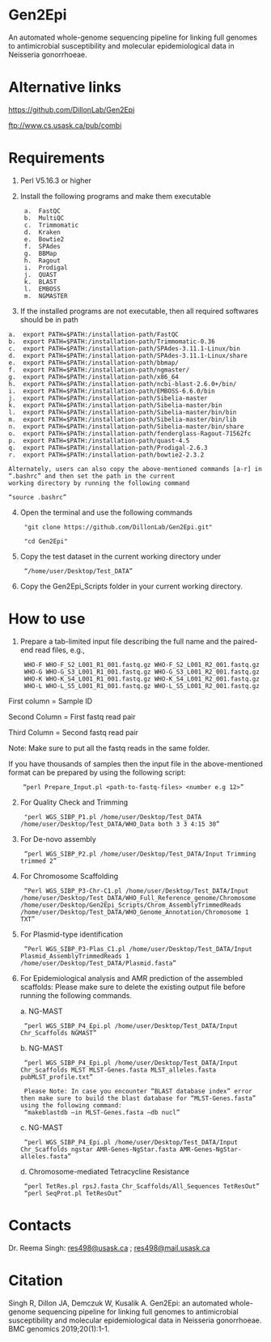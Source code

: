 # Gen2Epi
An automated whole-genome sequencing pipeline for linking full genomes to antimicrobial susceptibility and molecular epidemiological data in Neisseria gonorrhoeae.

# Alternative links

https://github.com/DillonLab/Gen2Epi

ftp://www.cs.usask.ca/pub/combi 

# Requirements

1. Perl V5.16.3 or higher
2. Install the following programs and make them executable

        a.	FastQC 
        b.	MultiQC
        c.	Trimmomatic
        d.	Kraken
        e.	Bowtie2
        f.	SPAdes
        g.	BBMap
        h.	Ragout
        i.	Prodigal
        j.	QUAST
        k.	BLAST
        l.	EMBOSS
        m.	NGMASTER
  
  3. If the installed programs are not executable, then all required softwares should be in path
  
    a.	export PATH=$PATH:/installation-path/FastQC
    b.	export PATH=$PATH:/installation-path/Trimmomatic-0.36
    c.	export PATH=$PATH:/installation-path/SPAdes-3.11.1-Linux/bin
    d.	export PATH=$PATH:/installation-path/SPAdes-3.11.1-Linux/share
    e.	export PATH=$PATH:/installation-path/bbmap/
    f.	export PATH=$PATH:/installation-path/ngmaster/
    g.	export PATH=$PATH:/installation-path/x86_64
    h.	export PATH=$PATH:/installation-path/ncbi-blast-2.6.0+/bin/
    i.	export PATH=$PATH:/installation-path/EMBOSS-6.6.0/bin
    j.	export PATH=$PATH:/installation-path/Sibelia-master
    k.	export PATH=$PATH:/installation-path/Sibelia-master/bin
    l.	export PATH=$PATH:/installation-path/Sibelia-master/bin/bin
    m.	export PATH=$PATH:/installation-path/Sibelia-master/bin/lib
    n.	export PATH=$PATH:/installation-path/Sibelia-master/bin/share
    o.	export PATH=$PATH:/installation-path/fenderglass-Ragout-71562fc
    p.	export PATH=$PATH:/installation-path/quast-4.5
    q.	export PATH=$PATH:/installation-path/Prodigal-2.6.3
    r.	export PATH=$PATH:/installation-path/bowtie2-2.3.2
    
    Alternately, users can also copy the above-mentioned commands [a-r] in “.bashrc” and then set the path in the current 
    working directory by running the following command
  
  	“source .bashrc” 

4. Open the terminal and use the following commands

        "git clone https://github.com/DillonLab/Gen2Epi.git"

        "cd Gen2Epi"

5. Copy the test dataset in the current working directory under

        “/home/user/Desktop/Test_DATA”
        
6. Copy the Gen2Epi_Scripts folder in your current working directory.

# How to use

1. Prepare a tab-limited input file describing the full name and the paired-end read files, e.g.,

        WHO-F WHO-F_S2_L001_R1_001.fastq.gz WHO-F_S2_L001_R2_001.fastq.gz
        WHO-G WHO-G_S3_L001_R1_001.fastq.gz WHO-G_S3_L001_R2_001.fastq.gz
        WHO-K WHO-K_S4_L001_R1_001.fastq.gz WHO-K_S4_L001_R2_001.fastq.gz
        WHO-L WHO-L_S5_L001_R1_001.fastq.gz WHO-L_S5_L001_R2_001.fastq.gz
        
First column = Sample ID

Second Column = First fastq read pair

Third Column = Second fastq read pair

Note: Make sure to put all the fastq reads in the same folder.

If you have thousands of samples then the input file in the above-mentioned format can be prepared by using the following script:      

        “perl Prepare_Input.pl <path-to-fastq-files> <number e.g 12>”
        
2. For Quality Check and Trimming

        "perl WGS_SIBP_P1.pl /home/user/Desktop/Test_DATA /home/user/Desktop/Test_DATA/WHO_Data both 3 3 4:15 30”
        
3. For De-novo assembly   

        “perl WGS_SIBP_P2.pl /home/user/Desktop/Test_DATA/Input Trimming trimmed 2”
        
4. For Chromosome Scaffolding 

        “Perl WGS_SIBP_P3-Chr-C1.pl /home/user/Desktop/Test_DATA/Input /home/user/Desktop/Test_DATA/WHO_Full_Reference_genome/Chromosome /home/user/Desktop/Gen2Epi_Scripts/Chrom_AssemblyTrimmedReads /home/user/Desktop/Test_DATA/WHO_Genome_Annotation/Chromosome 1 TXT”
        
5. For Plasmid-type identification 

        “Perl WGS_SIBP_P3-Plas_C1.pl /home/user/Desktop/Test_DATA/Input Plasmid_AssemblyTrimmedReads 1 /home/user/Desktop/Test_DATA/Plasmid.fasta”
        
6. For Epidemiological analysis and AMR prediction of the assembled scaffolds: Please make sure to delete the existing output file before running the following commands. 

      a. NG-MAST
      
        “perl WGS_SIBP_P4_Epi.pl /home/user/Desktop/Test_DATA/Input Chr_Scaffolds NGMAST”
        
      b. NG-MAST
      
        “perl WGS_SIBP_P4_Epi.pl /home/user/Desktop/Test_DATA/Input Chr_Scaffolds MLST MLST-Genes.fasta MLST_alleles.fasta pubMLST_profile.txt”

        Please Note: In case you encounter “BLAST database index” error then make sure to build the blast database for “MLST-Genes.fasta” using the following command:
        “makeblastdb –in MLST-Genes.fasta –db nucl”
        
     c. NG-MAST
     
        “perl WGS_SIBP_P4_Epi.pl /home/user/Desktop/Test_DATA/Input Chr_Scaffolds ngstar AMR-Genes-NgStar.fasta AMR-Genes-NgStar-alleles.fasta”

     d. Chromosome-mediated Tetracycline Resistance
     
        “perl TetRes.pl rpsJ.fasta Chr_Scaffolds/All_Sequences TetResOut”
        “perl SeqProt.pl TetResOut”


# Contacts

Dr. Reema Singh: res498@usask.ca ; res498@mail.usask.ca 

# Citation

Singh R, Dillon JA, Demczuk W, Kusalik A. Gen2Epi: an automated whole-genome sequencing pipeline for linking full genomes to antimicrobial susceptibility and molecular epidemiological data in Neisseria gonorrhoeae. BMC genomics 2019;20(1):1-1.
        

